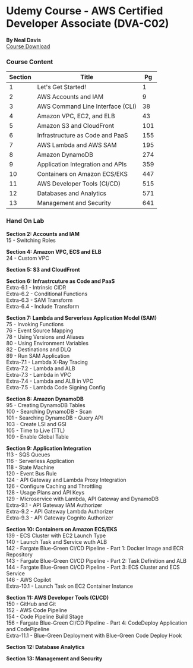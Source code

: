 # Udemy Course - AWS Certified Developer Associate  (DVA-C02)
__By Neal Davis__   
[Course Download](https://digitalcloud.training/aws-certified-developer-course-downloads/)   

### Course Content
Section | Title                            | Pg
--------|----------------------------------|---
1       | Let's Get Started!               | 1
2       | AWS Accounts and IAM             | 9
3       | AWS Command Line Interface (CLI) | 38
4       | Amazon VPC, EC2, and ELB         | 43
5       | Amazon S3 and CloudFront         | 101
6       | Infrastructure as Code and PaaS  | 155
7       | AWS Lambda and AWS SAM           | 195
8       | Amazon DynamoDB                  | 274
9       | Application Integration and APIs | 359
10      | Containers on Amazon ECS/EKS     | 447
11      | AWS Developer Tools (CI/CD)      | 515
12      | Databases and Analytics          | 571
13      | Management and Security          | 641


### Hand On Lab
__Section 2: Accounts and IAM__    
15 - Switching Roles  

__Section 4: Amazon VPC, ECS and ELB__   
24 - Custom VPC  

__Section 5: S3 and CloudFront__  

__Section 6: Infrastrcuture as Code and PaaS__  
Extra-6.1 - Intrinsic CIDR  
Extra-6.2 - Conditional Functions  
Extra-6.3 - SAM Transform  
Extra-6.4 - Include Transform  

__Section 7: Lambda and Serverless Application Model (SAM)__  
75 - Invoking Functions  
76 - Event Source Mapping  
78 - Using Versions and Aliases  
80 - Using Environment Variables  
82 - Destinations and DLQ  
89 - Run SAM Application  
Extra-7.1 - Lambda X-Ray Tracing  
Extra-7.2 - Lambda and ALB  
Extra-7.3 - Lambda in VPC  
Extra-7.4 - Lambda and ALB in VPC  
Extra-7.5 - Lambda Code Signing Config  

__Section 8: Amazon DynamoDB__  
95 - Creating DynamoDB Tables  
100 - Searching DynamoDB - Scan  
101 - Searching DynamoDB - Query API  
103 - Create LSI and GSI  
105 - Time to Live (TTL)  
109 - Enable Global Table  

__Section 9: Application Integration__  
113 - SQS Queues  
116 - Serverless Application  
118 - State Machine  
120 - Event Bus Rule  
124 - API Gateway and Lambda Proxy Integration  
126 - Configure Caching and Throttling   
128 - Usage Plans and API Keys  
129 - Microservice with Lambda, API Gateway and DynamoDB  
Extra-9.1 - API Gateway IAM Authorizer  
Extra-9.2 - API Gateway Lambda Authorizer  
Extra-9.3 - API Gateway Cognito Authorizer  


__Section 10: Containers on Amazon ECS/EKS__  
139 - ECS Cluster with EC2 Launch Type  
140 - Launch Task and Service wuth ALB  
142 - Fargate Blue-Green CI/CD Pipeline - Part 1: Docker Image and ECR Repository  
143 - Fargate Blue-Green CI/CD Pipeline - Part 2: Task Definition and ALB  
144 - Fargate Blue-Green CI/CD Pipeline - Part 3:  ECS Cluster and ECS Service  
146 - AWS Copilot  
Extra-10.1 - Launch Task on EC2 Container Instance  

__Section 11: AWS Developer Tools (CI/CD)__  
150 - GitHub and Git  
152 - AWS Code Pipeline  
154 - Code Pipeline Build Stage  
156 - Fargate Blue-Green CI/CD Pipeline - Part 4: CodeDeploy Application and CodePipeline  
Extra-11.1 - Blue-Green Deployment with Blue-Green Code Deploy Hook  

__Section 12: Database Analytics__  

__Section 13: Management and Security__  
